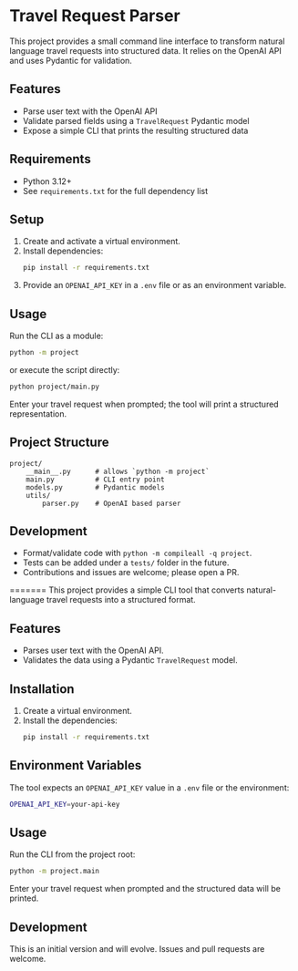 # Travel Request Parser

This project provides a small command line interface to transform natural language travel requests into structured data. It relies on the OpenAI API and uses Pydantic for validation.

## Features
- Parse user text with the OpenAI API
- Validate parsed fields using a `TravelRequest` Pydantic model
- Expose a simple CLI that prints the resulting structured data

## Requirements
- Python 3.12+
- See `requirements.txt` for the full dependency list

## Setup
1. Create and activate a virtual environment.
2. Install dependencies:
   ```bash
   pip install -r requirements.txt
   ```
3. Provide an `OPENAI_API_KEY` in a `.env` file or as an environment variable.

## Usage
Run the CLI as a module:
```bash
python -m project
```
or execute the script directly:
```bash
python project/main.py
```

Enter your travel request when prompted; the tool will print a structured representation.

## Project Structure
```
project/
    __main__.py      # allows `python -m project`
    main.py          # CLI entry point
    models.py        # Pydantic models
    utils/
        parser.py    # OpenAI based parser
```

## Development
- Format/validate code with `python -m compileall -q project`.
- Tests can be added under a `tests/` folder in the future.
- Contributions and issues are welcome; please open a PR.


=======
This project provides a simple CLI tool that converts natural-language travel requests into a structured format.

## Features
- Parses user text with the OpenAI API.
- Validates the data using a Pydantic `TravelRequest` model.

## Installation
1. Create a virtual environment.
2. Install the dependencies:
   ```bash
   pip install -r requirements.txt
   ```

## Environment Variables
The tool expects an `OPENAI_API_KEY` value in a `.env` file or the environment:
```bash
OPENAI_API_KEY=your-api-key
```

## Usage
Run the CLI from the project root:
```bash
python -m project.main
```
Enter your travel request when prompted and the structured data will be printed.

## Development
This is an initial version and will evolve. Issues and pull requests are welcome.
